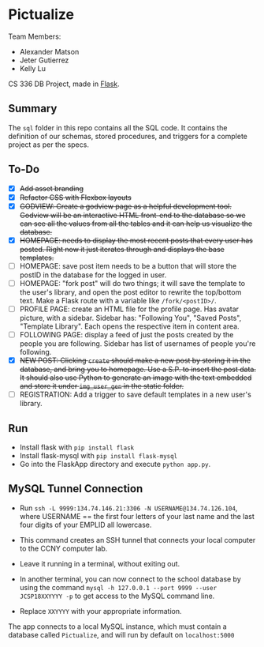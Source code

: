 # Pictualize
Team Members:
* Alexander Matson
* Jeter Gutierrez
* Kelly Lu

CS 336 DB Project, made in [Flask](https://code.tutsplus.com/tutorials/creating-a-web-app-from-scratch-using-python-flask-and-mysql--cms-22972).

## Summary
The `sql` folder in this repo contains all the SQL code. It contains the definition of our schemas, stored procedures, and triggers for a complete project as per the specs.

## To-Do
- [x] ~~Add asset branding~~
- [x] ~~Refactor CSS with Flexbox layouts~~
- [x] ~~GODVIEW: Create a godview page as a helpful development tool. Godview will be an interactive HTML front-end to the database so we can see all the values from all the tables and it can help us visualize the database.~~
- [x] ~~HOMEPAGE: needs to display the most recent posts that every user has posted. Right now it just iterates through and displays the base templates.~~
- [ ] HOMEPAGE: save post item needs to be a button that will store the postID in the database for the logged in user.
- [ ] HOMEPAGE: "fork post" will do two things; it will save the template to the user's library, and open the post editor to rewrite the top/bottom text. Make a Flask route with a variable like `/fork/<postID>/`.
- [ ] PROFILE PAGE: create an HTML file for the profile page. Has avatar picture, with a sidebar. Sidebar has: "Following You", "Saved Posts", "Template Library". Each opens the respective item in content area.
- [ ] FOLLOWING PAGE: display a feed of just the posts created by the people you are following. Sidebar has list of usernames of people you're following.
- [x] ~~NEW POST: Clicking `create` should make a new post by storing it in the database, and bring you to homepage. Use a S.P. to insert the post data. It should also use Python to generate an image with the text embedded and store it under `img_user_gen` in the static folder.~~
- [ ] REGISTRATION: Add a trigger to save default templates in a new user's library.

## Run
* Install flask with `pip install flask`
* Install flask-mysql with `pip install flask-mysql`
* Go into the FlaskApp directory and execute `python app.py`.

## MySQL Tunnel Connection
* Run `ssh -L 9999:134.74.146.21:3306 -N USERNAME@134.74.126.104`, where USERNAME == the
 first four letters of your last name and the last four digits of your EMPLID all lowercase.

* This command creates an SSH tunnel that connects your local computer to the CCNY computer lab.

* Leave it running in a terminal, without exiting out.

* In another terminal, you can now connect to the school database by using the command
  `mysql -h 127.0.0.1 --port 9999 --user JCSP18XXYYYY -p` to get access to the MySQL command line.

* Replace `XXYYYY` with your appropriate information.  

The app connects to a local MySQL instance, which must contain a database called `Pictualize`,
and will run by default on `localhost:5000`
